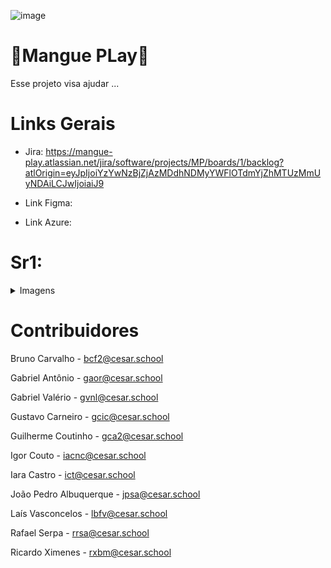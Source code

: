 ![image](https://github.com/user-attachments/assets/a63bcaf5-b3e6-47f0-84eb-361b0cb964ee)

# 🌳Mangue PLay🌳
 Esse projeto visa ajudar ...

# Links Gerais
 - Jira: https://mangue-play.atlassian.net/jira/software/projects/MP/boards/1/backlog?atlOrigin=eyJpIjoiYzYwNzBjZjAzMDdhNDMyYWFlOTdmYjZhMTUzMmUyNDAiLCJwIjoiaiJ9

- Link Figma:

- Link Azure:

# Sr1:
<details>
  <summary>Imagens</summary>

</details>


# Contribuidores
Bruno Carvalho -  bcf2@cesar.school

Gabriel Antônio - gaor@cesar.school

Gabriel Valério - gvnl@cesar.school

Gustavo Carneiro - gcic@cesar.school

Guilherme Coutinho - gca2@cesar.school

Igor Couto - iacnc@cesar.school

Iara Castro - ict@cesar.school

João Pedro Albuquerque - jpsa@cesar.school

Laís Vasconcelos - lbfv@cesar.school

Rafael Serpa - rrsa@cesar.school

Ricardo Ximenes - rxbm@cesar.school

